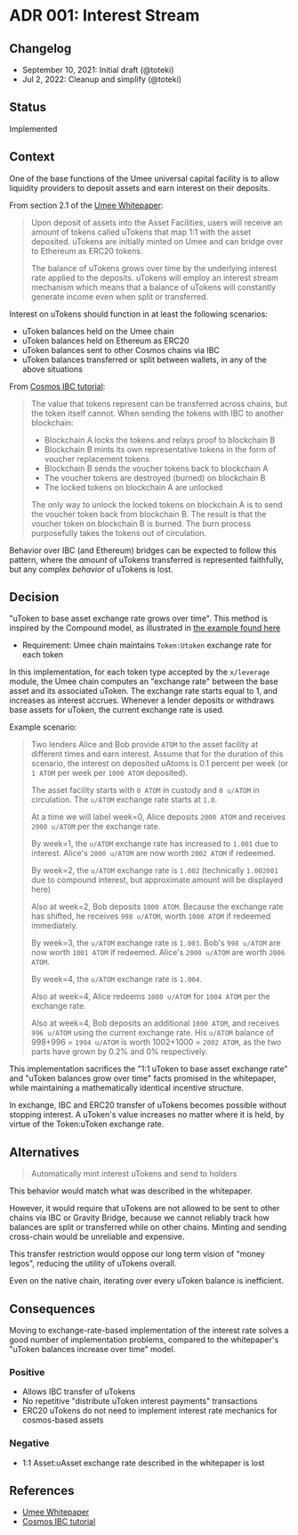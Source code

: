 # ADR 001: Interest Stream

## Changelog

- September 10, 2021: Initial draft (@toteki)
- Jul 2, 2022: Cleanup and simplify (@toteki)

## Status

Implemented

## Context

One of the base functions of the Umee universal capital facility is to allow liquidity providers to deposit assets and earn interest on their deposits.

From section 2.1 of the [Umee Whitepaper](https://umee.cc/umee-whitepaper/):

> Upon deposit of assets into the Asset Facilities, users will receive an amount of tokens called uTokens that map 1:1 with the asset deposited. uTokens are initially minted on Umee and can bridge over to Ethereum as ERC20 tokens.
>
> The balance of uTokens grows over time by the underlying interest rate applied to the deposits. uTokens will employ an interest stream mechanism which means that a balance of uTokens will constantly generate income even when split or transferred.

Interest on uTokens should function in at least the following scenarios:

- uToken balances held on the Umee chain
- uToken balances held on Ethereum as ERC20
- uToken balances sent to other Cosmos chains via IBC
- uToken balances transferred or split between wallets, in any of the above situations

From [Cosmos IBC tutorial](https://tutorials.cosmos.network/understanding-ibc-denoms/):

> The value that tokens represent can be transferred across chains, but the token itself cannot. When sending the tokens with IBC to another blockchain:
>
> - Blockchain A locks the tokens and relays proof to blockchain B
> - Blockchain B mints its own representative tokens in the form of voucher replacement tokens
> - Blockchain B sends the voucher tokens back to blockchain A
> - The voucher tokens are destroyed (burned) on blockchain B
> - The locked tokens on blockchain A are unlocked
>
> The only way to unlock the locked tokens on blockchain A is to send the voucher token back from blockchain B. The result is that the voucher token on blockchain B is burned. The burn process purposefully takes the tokens out of circulation.

Behavior over IBC (and Ethereum) bridges can be expected to follow this pattern, where the _amount_ of uTokens transferred is represented faithfully, but any complex _behavior_ of uTokens is lost.

## Decision

"uToken to base asset exchange rate grows over time". This method is inspired by the Compound model, as illustrated in [the example found here](https://compound.finance/docs/ctokens#introduction)

- Requirement: Umee chain maintains `Token:Utoken` exchange rate for each token

In this implementation, for each token type accepted by the `x/leverage` module, the Umee chain computes an "exchange rate" between the base asset and its associated uToken. The exchange rate starts equal to 1, and increases as interest accrues. Whenever a lender deposits or withdraws base assets for uToken, the current exchange rate is used.

Example scenario:

> Two lenders Alice and Bob provide `ATOM` to the asset facility at different times and earn interest. Assume that for the duration of this scenario, the interest on deposited uAtoms is 0.1 percent per week (or `1 ATOM` per week per `1000 ATOM` deposited).
>
> The asset facility starts with `0 ATOM` in custody and `0 u/ATOM` in circulation. The `u/ATOM` exchange rate starts at `1.0`.
>
> At a time we will label week=0, Alice deposits `2000 ATOM` and receives `2000 u/ATOM` per the exchange rate.
>
> By week=1, the `u/ATOM` exchange rate has increased to `1.001` due to interest. Alice's `2000 u/ATOM` are now worth `2002 ATOM` if redeemed.
>
> By week=2, the `u/ATOM` exchange rate is `1.002` (technically `1.002001` due to compound interest, but approximate amount will be displayed here)
>
> Also at week=2, Bob deposits `1000 ATOM`. Because the exchange rate has shifted, he receives `998 u/ATOM`,  worth `1000 ATOM` if redeemed immediately.
>
> By week=3, the `u/ATOM` exchange rate is `1.003`. Bob's `998 u/ATOM` are now worth `1001 ATOM` if redeemed. Alice's `2000 u/ATOM` are worth `2006 ATOM`.
>
> By week=4, the `u/ATOM` exchange rate is `1.004`.
>
> Also at week=4, Alice redeems `1000 u/ATOM` for `1004 ATOM` per the exchange rate.
>
> Also at week=4, Bob deposits an additional `1000 ATOM`, and receives `996 u/ATOM` using the current exchange rate. His `u/ATOM` balance of 998+996 = `1994 u/ATOM` is worth 1002+1000 = `2002 ATOM`, as the two parts have grown by 0.2% and 0% respectively.

This implementation sacrifices the "1:1 uToken to base asset exchange rate" and "uToken balances grow over time" facts promised in the whitepaper, while maintaining a mathematically identical incentive structure.

In exchange, IBC and ERC20 transfer of uTokens becomes possible without stopping interest. A uToken's value increases no matter where it is held, by virtue of the Token:uToken exchange rate.

## Alternatives

> Automatically mint interest uTokens and send to holders

This behavior would match what was described in the whitepaper.

However, it would require that uTokens are not allowed to be sent to other chains via IBC or Gravity Bridge, because we cannot reliably track how balances are split or transferred while on other chains. Minting and sending cross-chain would be unreliable and expensive.

This transfer restriction would oppose our long term vision of "money legos", reducing the utility of uTokens overall.

Even on the native chain, iterating over every uToken balance is inefficient.

## Consequences

Moving to exchange-rate-based implementation of the interest rate solves a good number of implementation problems, compared to the whitepaper's "uToken balances increase over time" model.

### Positive

- Allows IBC transfer of uTokens
- No repetitive "distribute uToken interest payments" transactions
- ERC20 uTokens do not need to implement interest rate mechanics for cosmos-based assets

### Negative

- 1:1 Asset:uAsset exchange rate described in the whitepaper is lost

## References

- [Umee Whitepaper](https://umee.cc/umee-whitepaper/)
- [Cosmos IBC tutorial](https://tutorials.cosmos.network/understanding-ibc-denoms/)
